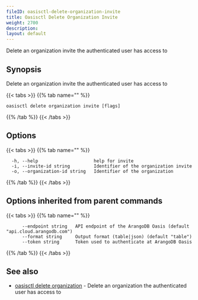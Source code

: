 ```yaml
---
fileID: oasisctl-delete-organization-invite
title: Oasisctl Delete Organization Invite
weight: 2700
description: 
layout: default
---
```

Delete an organization invite the authenticated user has access to

## Synopsis

Delete an organization invite the authenticated user has access to

{{< tabs >}}
{{% tab name="" %}}
```
oasisctl delete organization invite [flags]
```
{{% /tab %}}
{{< /tabs >}}

## Options

{{< tabs >}}
{{% tab name="" %}}
```
  -h, --help                     help for invite
  -i, --invite-id string         Identifier of the organization invite
  -o, --organization-id string   Identifier of the organization
```
{{% /tab %}}
{{< /tabs >}}

## Options inherited from parent commands

{{< tabs >}}
{{% tab name="" %}}
```
      --endpoint string   API endpoint of the ArangoDB Oasis (default "api.cloud.arangodb.com")
      --format string     Output format (table|json) (default "table")
      --token string      Token used to authenticate at ArangoDB Oasis
```
{{% /tab %}}
{{< /tabs >}}

## See also

* [oasisctl delete organization](oasisctl-delete-organization)	 - Delete an organization the authenticated user has access to

